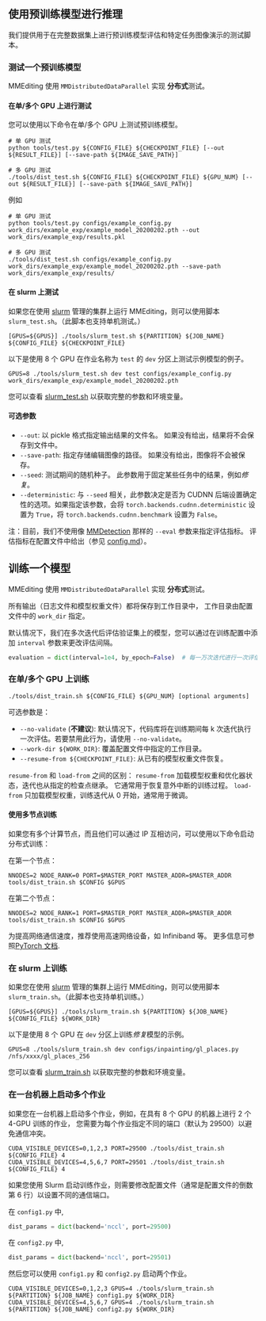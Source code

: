 ## 使用预训练模型进行推理

我们提供用于在完整数据集上进行预训练模型评估和特定任务图像演示的测试脚本。

### 测试一个预训练模型

MMEditing 使用 `MMDistributedDataParallel` 实现 **分布式**测试。

#### 在单/多个 GPU 上进行测试

您可以使用以下命令在单/多个 GPU 上测试预训练模型。

```shell
# 单 GPU 测试
python tools/test.py ${CONFIG_FILE} ${CHECKPOINT_FILE} [--out ${RESULT_FILE}] [--save-path ${IMAGE_SAVE_PATH}]

# 多 GPU 测试
./tools/dist_test.sh ${CONFIG_FILE} ${CHECKPOINT_FILE} ${GPU_NUM} [--out ${RESULT_FILE}] [--save-path ${IMAGE_SAVE_PATH}]
```

例如

```shell
# 单 GPU 测试
python tools/test.py configs/example_config.py work_dirs/example_exp/example_model_20200202.pth --out work_dirs/example_exp/results.pkl

# 多 GPU 测试
./tools/dist_test.sh configs/example_config.py work_dirs/example_exp/example_model_20200202.pth --save-path work_dirs/example_exp/results/
```

#### 在 slurm 上测试

如果您在使用 [slurm](https://slurm.schedmd.com/) 管理的集群上运行 MMEditing，则可以使用脚本 `slurm_test.sh`。（此脚本也支持单机测试。）

```shell
[GPUS=${GPUS}] ./tools/slurm_test.sh ${PARTITION} ${JOB_NAME} ${CONFIG_FILE} ${CHECKPOINT_FILE}
```

以下是使用 8 个 GPU 在作业名称为 `test` 的 `dev` 分区上测试示例模型的例子。

```shell
GPUS=8 ./tools/slurm_test.sh dev test configs/example_config.py work_dirs/example_exp/example_model_20200202.pth
```

您可以查看 [slurm_test.sh](https://github.com/open-mmlab/mmediting/blob/master/tools/slurm_test.sh) 以获取完整的参数和环境变量。

#### 可选参数

- `--out`: 以 pickle 格式指定输出结果的文件名。 如果没有给出，结果将不会保存到文件中。
- `--save-path`: 指定存储编辑图像的路径。 如果没有给出，图像将不会被保存。
- `--seed`: 测试期间的随机种子。 此参数用于固定某些任务中的结果，例如*修复*。
- `--deterministic`: 与 `--seed` 相关，此参数决定是否为 CUDNN 后端设置确定性的选项。如果指定该参数，会将 `torch.backends.cudnn.deterministic` 设置为 `True`，将 `torch.backends.cudnn.benchmark` 设置为 `False`。

注：目前，我们不使用像 [MMDetection](https://github.com/open-mmlab/mmdetection) 那样的 `--eval` 参数来指定评估指标。 评估指标在配置文件中给出（参见 [config.md](config.md)）。

## 训练一个模型

MMEditing 使用 `MMDistributedDataParallel` 实现 **分布式**测试。

所有输出（日志文件和模型权重文件）都将保存到工作目录中，
工作目录由配置文件中的 `work_dir` 指定。

默认情况下，我们在多次迭代后评估验证集上的模型，您可以通过在训练配置中添加 `interval` 参数来更改评估间隔。

```python
evaluation = dict(interval=1e4, by_epoch=False)  # 每一万次迭代进行一次评估。
```

### 在单/多个 GPU 上训练

```shell
./tools/dist_train.sh ${CONFIG_FILE} ${GPU_NUM} [optional arguments]
```

可选参数是：

- `--no-validate` (**不建议**): 默认情况下，代码库将在训练期间每 k 次迭代执行一次评估。若要禁用此行为，请使用 `--no-validate`。
- `--work-dir ${WORK_DIR}`: 覆盖配置文件中指定的工作目录。
- `--resume-from ${CHECKPOINT_FILE}`: 从已有的模型权重文件恢复。

`resume-from` 和 `load-from` 之间的区别：
`resume-from` 加载模型权重和优化器状态，迭代也从指定的检查点继承。 它通常用于恢复意外中断的训练过程。
`load-from` 只加载模型权重，训练迭代从 0 开始，通常用于微调。

#### 使用多节点训练

如果您有多个计算节点，而且他们可以通过 IP 互相访问，可以使用以下命令启动分布式训练：

在第一个节点：

```shell
NNODES=2 NODE_RANK=0 PORT=$MASTER_PORT MASTER_ADDR=$MASTER_ADDR tools/dist_train.sh $CONFIG $GPUS
```

在第二个节点：

```shell
NNODES=2 NODE_RANK=1 PORT=$MASTER_PORT MASTER_ADDR=$MASTER_ADDR tools/dist_train.sh $CONFIG $GPUS
```

为提高网络通信速度，推荐使用高速网络设备，如 Infiniband 等。
更多信息可参照[PyTorch 文档](https://pytorch.org/docs/1.11/distributed.html#launch-utility).


### 在 slurm 上训练

如果您在使用 [slurm](https://slurm.schedmd.com/) 管理的集群上运行 MMEditing，则可以使用脚本 `slurm_train.sh`。（此脚本也支持单机训练。）

```shell
[GPUS=${GPUS}] ./tools/slurm_train.sh ${PARTITION} ${JOB_NAME} ${CONFIG_FILE} ${WORK_DIR}
```

以下是使用 8 个 GPU 在 `dev` 分区上训练*修复*模型的示例。

```shell
GPUS=8 ./tools/slurm_train.sh dev configs/inpainting/gl_places.py /nfs/xxxx/gl_places_256
```

您可以查看 [slurm_train.sh](https://github.com/open-mmlab/mmediting/blob/master/tools/slurm_train.sh) 以获取完整的参数和环境变量。

### 在一台机器上启动多个作业

如果您在一台机器上启动多个作业，例如，在具有 8 个 GPU 的机器上进行 2 个 4-GPU 训练的作业，
您需要为每个作业指定不同的端口（默认为 29500）以避免通信冲突。

```shell
CUDA_VISIBLE_DEVICES=0,1,2,3 PORT=29500 ./tools/dist_train.sh ${CONFIG_FILE} 4
CUDA_VISIBLE_DEVICES=4,5,6,7 PORT=29501 ./tools/dist_train.sh ${CONFIG_FILE} 4
```

如果您使用 Slurm 启动训练作业，则需要修改配置文件（通常是配置文件的倒数第 6 行）以设置不同的通信端口。

在 `config1.py` 中,
```python
dist_params = dict(backend='nccl', port=29500)
```

在 `config2.py` 中,
```python
dist_params = dict(backend='nccl', port=29501)
```

然后您可以使用 `config1.py` 和 `config2.py` 启动两个作业。

```shell
CUDA_VISIBLE_DEVICES=0,1,2,3 GPUS=4 ./tools/slurm_train.sh ${PARTITION} ${JOB_NAME} config1.py ${WORK_DIR}
CUDA_VISIBLE_DEVICES=4,5,6,7 GPUS=4 ./tools/slurm_train.sh ${PARTITION} ${JOB_NAME} config2.py ${WORK_DIR}
```
